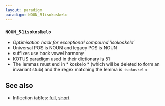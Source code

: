 ```yaml
---
layout: paradigm
paradigm: NOUN_51isokoskelo
---
```

### ` NOUN_51isokoskelo `

* _Optimisation hack for exceptional compound ’isokoskelo’_
* Universal POS is NOUN and legacy POS is NOUN
* suffixes use back vowel harmony
* KOTUS paradigm used in their dictionary is 51
* The lemmas must end in * koskelo * (which will be deleted to form an invariant stub) and the regex matching the lemma is ` isokoskelo `

## See also

* Inflection tables: [full](gen/5/isokoskelo.html), [short](gen/5/isokoskelo_wikt.html)

